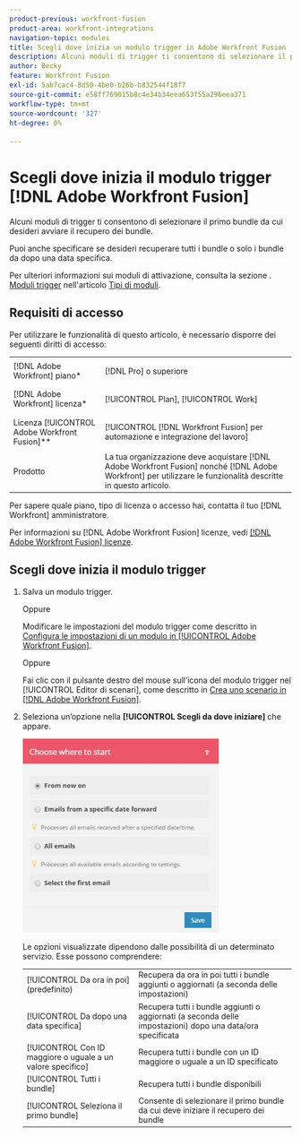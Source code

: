 ```yaml
---
product-previous: workfront-fusion
product-area: workfront-integrations
navigation-topic: modules
title: Scegli dove inizia un modulo trigger in Adobe Workfront Fusion
description: Alcuni moduli di trigger ti consentono di selezionare il primo bundle da cui desideri avviare il recupero dei bundle.
author: Becky
feature: Workfront Fusion
exl-id: 5ab7cac4-8d50-4be0-b26b-b832544f18f7
source-git-commit: e58ff769015b8c4e34b34eea653f55a296eea371
workflow-type: tm+mt
source-wordcount: '327'
ht-degree: 0%

---
```


# Scegli dove inizia il modulo trigger [!DNL Adobe Workfront Fusion]

Alcuni moduli di trigger ti consentono di selezionare il primo bundle da cui desideri avviare il recupero dei bundle.

Puoi anche specificare se desideri recuperare tutti i bundle o solo i bundle da dopo una data specifica.

Per ulteriori informazioni sui moduli di attivazione, consulta la sezione . [Moduli trigger](../../workfront-fusion/modules/module-types.md#triggers) nell&#39;articolo [Tipi di moduli](../../workfront-fusion/modules/module-types.md).

## Requisiti di accesso

Per utilizzare le funzionalità di questo articolo, è necessario disporre dei seguenti diritti di accesso:

<table style="table-layout:auto">
 <col> 
 <col> 
 <tbody> 
  <tr> 
    <td role="rowheader">[!DNL Adobe Workfront] piano*</td> 
   <td> <p>[!DNL Pro] o superiore</p> </td> 
  </tr> 
  <tr data-mc-conditions=""> 
   <td role="rowheader">[!DNL Adobe Workfront] licenza*</td> 
   <td> <p>[!UICONTROL Plan], [!UICONTROL Work]</p> </td> 
  </tr> 
  <tr> 
   <td role="rowheader">Licenza [!UICONTROL Adobe Workfront Fusion]**</td> 
   <td> <p>[!UICONTROL [!DNL Workfront Fusion] per automazione e integrazione del lavoro] </p>  </td> 
  </tr> 
  <tr> 
   <td role="rowheader">Prodotto</td> 
   <td>La tua organizzazione deve acquistare [!DNL Adobe Workfront Fusion] nonché [!DNL Adobe Workfront] per utilizzare le funzionalità descritte in questo articolo.</td> 
  </tr> 
 </tbody> 
</table>

Per sapere quale piano, tipo di licenza o accesso hai, contatta il tuo [!DNL Workfront] amministratore.

Per informazioni su [!DNL Adobe Workfront Fusion] licenze, vedi [[!DNL Adobe Workfront Fusion] licenze](../../workfront-fusion/get-started/license-automation-vs-integration.md).

## Scegli dove inizia il modulo trigger

1. Salva un modulo trigger.

   Oppure

   Modificare le impostazioni del modulo trigger come descritto in [Configura le impostazioni di un modulo in [!UICONTROL Adobe Workfront Fusion]](../../workfront-fusion/modules/configure-a-modules-settings.md).

   Oppure

   Fai clic con il pulsante destro del mouse sull’icona del modulo trigger nel [!UICONTROL Editor di scenari], come descritto in [Crea uno scenario in [!DNL Adobe Workfront Fusion]](../../workfront-fusion/scenarios/create-a-scenario.md).

1. Seleziona un’opzione nella **[!UICONTROL Scegli da dove iniziare]** che appare.

   ![](assets/choose-where-to-start-350x346.jpg)

   Le opzioni visualizzate dipendono dalle possibilità di un determinato servizio. Esse possono comprendere:

   <table style="table-layout:auto">
        <tr>
            <td>[!UICONTROL Da ora in poi] (predefinito)</td>
            <td>Recupera da ora in poi tutti i bundle aggiunti o aggiornati (a seconda delle impostazioni)</td>
        </tr>
        <tr>
            <td>[!UICONTROL Da dopo una data specifica]</td>
            <td>Recupera tutti i bundle aggiunti o aggiornati (a seconda delle impostazioni) dopo una data/ora specificata</td>
        </tr>
        <tr>
            <td>[!UICONTROL Con ID maggiore o uguale a un valore specifico]</td>
            <td>Recupera tutti i bundle con un ID maggiore o uguale a un ID specificato</td> 
        </tr>
        <tr>
            <td>[!UICONTROL Tutti i bundle]</td>
            <td>Recupera tutti i bundle disponibili</td>
        </tr>
        <tr>
            <td>[!UICONTROL Seleziona il primo bundle]</td>
            <td>Consente di selezionare il primo bundle da cui deve iniziare il recupero dei bundle</td>
        </tr>
   </table>
